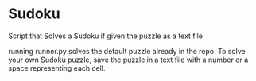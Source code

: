 # Sudoku
 Script that Solves a Sudoku if given the puzzle as a text file

running runner.py solves the default puzzle already in the repo.
To solve your own Sudoku puzzle, save the puzzle in a text file
with a number or a space representing each cell.
